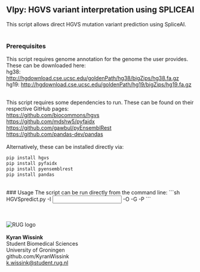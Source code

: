 ## VIpy: HGVS variant interpretation using SPLICEAI<br>
This script allows direct HGVS mutation variant prediction using SpliceAI. <br>
<br>
### Prerequisites
This script requires genome annotation for the genome the user provides. These can be downloaded here:<br>
hg38: http://hgdownload.cse.ucsc.edu/goldenPath/hg38/bigZips/hg38.fa.gz<br>
hg19: http://hgdownload.cse.ucsc.edu/goldenPath/hg19/bigZips/hg19.fa.gz<br>
<br>

This script requires some dependencies to run. These can be found on their respective GitHub pages:<br>
https://github.com/biocommons/hgvs<br>
https://github.com/mdshw5/pyfaidx<br>
https://github.com/gawbul/pyEnsemblRest<br>
https://github.com/pandas-dev/pandas<br>
<br>
Alternatively, these can be installed directly via:<br>
```sh
pip install hgvs
pip install pyfaidx
pip install pyensemblrest
pip install pandas
```
<br>
### Usage
The script can be run directly from the command line:
```sh
HGVSpredict.py -I <input file> -O <output file> -G <genome version> -P <Preferred transcripts (optional)>
```




<br>
<br>
<br>

![RUG logo](https://www.rug.nl/about-ug/practical-matters/huisstijl/huisstijl-basiselementen/images/rugr_logonl_rood_rgb-web.png)<br><br>
**Kyran Wissink**<br>Student Biomedical Sciences<br>University of Groningen<br>github.com/KyranWissink<br>k.wissink@student.rug.nl
